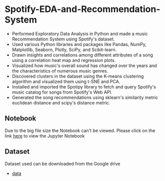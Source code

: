 # Spotify-EDA-and-Recommendation-System

- Performed Exploratory Data Analysis in Python and made a music Recommendation System using Spotify's dataset.
- Used various Python libraries and packages like Pandas, NumPy, Matplotlib, Seaborn, Plotly, SciPy, and Scikit-learn.
- Drawn insights and correlations among different attributes of a song using a correlation heat map and regression plots.
- Visualized how music's overall sound has changed over the years and the characteristics of numerous music genres.
- Discovered clusters in the dataset using the K-means clustering algorithm and visualized them using t-SNE and PCA.
- Installed and imported the Spotipy library to fetch and query Spotify's music catalog for songs from Spotify's Web API.
- Generated the song recommendations using sklearn's similarity metric euclidean distance and scipy's distance metric.

## Notebook
Due to the big file size the Notebook can't be viewed. Please click on the link [here](https://nbviewer.org/github/kshitiz311/Spotify-EDA-and-Recommendation-System/blob/main/Spotify%20EDA%20and%20Recommendation%20System.ipynb) to view the Jupyter Notebook

## Dataset
Dataset used can be downloaded from the Google drive 
- [data](https://drive.google.com/drive/folders/1Y4FXsJ9m723YfpQ3j5bdN1x-MgqM2-wG?usp=sharing)

